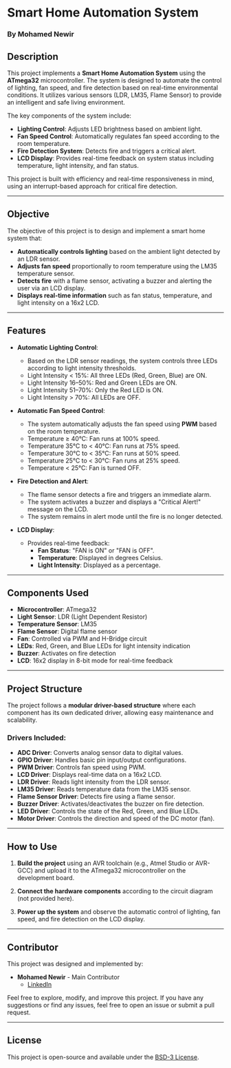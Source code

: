 # Smart Home Automation System

### By Mohamed Newir

## Description

This project implements a **Smart Home Automation System** using the **ATmega32** microcontroller. The system is designed to automate the control of lighting, fan speed, and fire detection based on real-time environmental conditions. It utilizes various sensors (LDR, LM35, Flame Sensor) to provide an intelligent and safe living environment.

The key components of the system include:
- **Lighting Control**: Adjusts LED brightness based on ambient light.
- **Fan Speed Control**: Automatically regulates fan speed according to the room temperature.
- **Fire Detection System**: Detects fire and triggers a critical alert.
- **LCD Display**: Provides real-time feedback on system status including temperature, light intensity, and fan status.

This project is built with efficiency and real-time responsiveness in mind, using an interrupt-based approach for critical fire detection.

---

## Objective

The objective of this project is to design and implement a smart home system that:
- **Automatically controls lighting** based on the ambient light detected by an LDR sensor.
- **Adjusts fan speed** proportionally to room temperature using the LM35 temperature sensor.
- **Detects fire** with a flame sensor, activating a buzzer and alerting the user via an LCD display.
- **Displays real-time information** such as fan status, temperature, and light intensity on a 16x2 LCD.

---

## Features

- **Automatic Lighting Control**:
    - Based on the LDR sensor readings, the system controls three LEDs according to light intensity thresholds.
    - Light Intensity < 15%: All three LEDs (Red, Green, Blue) are ON.
    - Light Intensity 16–50%: Red and Green LEDs are ON.
    - Light Intensity 51–70%: Only the Red LED is ON.
    - Light Intensity > 70%: All LEDs are OFF.
  
- **Automatic Fan Speed Control**:
    - The system automatically adjusts the fan speed using **PWM** based on the room temperature.
    - Temperature ≥ 40°C: Fan runs at 100% speed.
    - Temperature 35°C to < 40°C: Fan runs at 75% speed.
    - Temperature 30°C to < 35°C: Fan runs at 50% speed.
    - Temperature 25°C to < 30°C: Fan runs at 25% speed.
    - Temperature < 25°C: Fan is turned OFF.

- **Fire Detection and Alert**:
    - The flame sensor detects a fire and triggers an immediate alarm.
    - The system activates a buzzer and displays a "Critical Alert!" message on the LCD.
    - The system remains in alert mode until the fire is no longer detected.

- **LCD Display**:
    - Provides real-time feedback:
        - **Fan Status**: "FAN is ON" or "FAN is OFF".
        - **Temperature**: Displayed in degrees Celsius.
        - **Light Intensity**: Displayed as a percentage.

---

## Components Used

- **Microcontroller**: ATmega32
- **Light Sensor**: LDR (Light Dependent Resistor)
- **Temperature Sensor**: LM35
- **Flame Sensor**: Digital flame sensor
- **Fan**: Controlled via PWM and H-Bridge circuit
- **LEDs**: Red, Green, and Blue LEDs for light intensity indication
- **Buzzer**: Activates on fire detection
- **LCD**: 16x2 display in 8-bit mode for real-time feedback

---

## Project Structure

The project follows a **modular driver-based structure** where each component has its own dedicated driver, allowing easy maintenance and scalability.

### Drivers Included:
- **ADC Driver**: Converts analog sensor data to digital values.
- **GPIO Driver**: Handles basic pin input/output configurations.
- **PWM Driver**: Controls fan speed using PWM.
- **LCD Driver**: Displays real-time data on a 16x2 LCD.
- **LDR Driver**: Reads light intensity from the LDR sensor.
- **LM35 Driver**: Reads temperature data from the LM35 sensor.
- **Flame Sensor Driver**: Detects fire using a flame sensor.
- **Buzzer Driver**: Activates/deactivates the buzzer on fire detection.
- **LED Driver**: Controls the state of the Red, Green, and Blue LEDs.
- **Motor Driver**: Controls the direction and speed of the DC motor (fan).

---

## How to Use


1. **Build the project** using an AVR toolchain (e.g., Atmel Studio or AVR-GCC) and upload it to the ATmega32 microcontroller on the development board.

2. **Connect the hardware components** according to the circuit diagram (not provided here).

3. **Power up the system** and observe the automatic control of lighting, fan speed, and fire detection on the LCD display.

---



## Contributor

This project was designed and implemented by:

- **Mohamed Newir** - Main Contributor  
  - [LinkedIn](https://www.linkedin.com/in/mohamed-newir-a8a572182/)

Feel free to explore, modify, and improve this project. If you have any suggestions or find any issues, feel free to open an issue or submit a pull request.

---

## License

This project is open-source and available under the [BSD-3 License](LICENSE).



